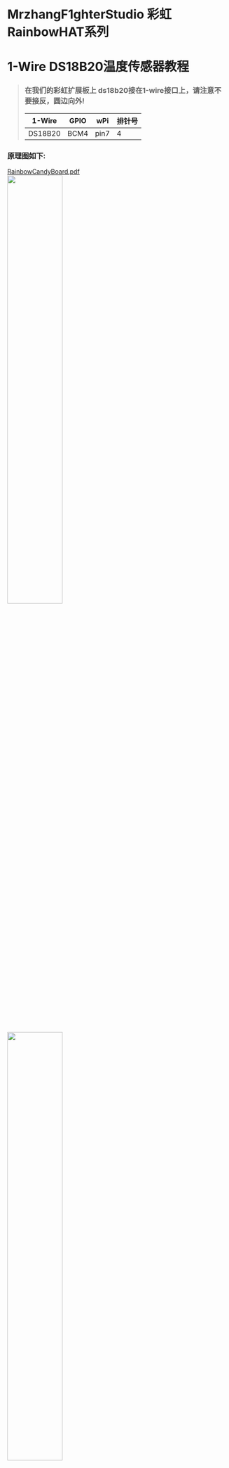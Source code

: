 # MrzhangF1ghterStudio 彩虹RainbowHAT系列
# 1-Wire DS18B20温度传感器教程

> ### 在我们的彩虹扩展板上 ds18b20接在1-wire接口上，请注意不要接反，圆边向外!
> 1-Wire| GPIO | wPi |排针号|
> |----|-----|-----|-----|
> |DS18B20|BCM4|pin7| 4  |    
### 原理图如下:
[RainbowCandyBoard.pdf](https://github.com/MrzhangF1ghter/RainbowCandyBoard/blob/master/schematic/RainbowCandyBoard.pdf)<br>
<img src="https://github.com/MrzhangF1ghter/RainbowCandyBoard/blob/master/ds18b20/schematic/ds18b20.png" width=50% height=50%/><br>
<img src="https://github.com/MrzhangF1ghter/RainbowCandyBoard/blob/master/ds18b20/schematic/1wire.png" width=50% height=50%/><br>
# 准备工作

### 修改配置文件:
> root权限打开树莓派配置文件<br>
> `sudo vi /boot/config.txt`<br>
> 在文件末尾加入：`dtoverlay=w1-gpio-pull`<br>
<img src="https://github.com/MrzhangF1ghter/RainbowCandyBoard/blob/master/ds18b20/schematic/config.png" width=50% height=50%/><br>
> 保存退出重启<br>
> `sudo reboot`<br>
### 检查模块是否加载
> `lsmod`找到w1_therm、w1_gpio代表加载成功<br>
> <img src="https://github.com/MrzhangF1ghter/RainbowCandyBoard/blob/master/ds18b20/schematic/lsmod.png" width=50% height=50%/><br>
> 若无或二缺一，请手动加载模块:
> `sudo modprobe w1_gpio`<br>
> `sudo modprobe w1_therm`<br>
> 如果没有问题，将会在/sys/bus/w1/devices/中发现28-xxxx开头的文件夹，此为DS18B20的ROM，通过读取里面的w1-slave文件则返回当前温度值，如图:<br>
> 返回数据中 第一行的YES表示CRC校验成功 数据有效，第二行的t=xxxx则为当前温度<br>
###代码 请打开先关文件夹查看教程和代码
